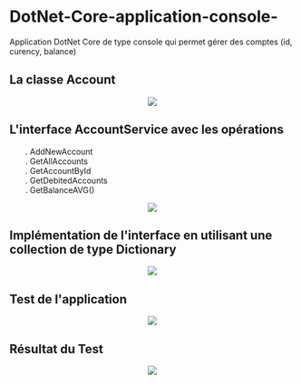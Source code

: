 # DotNet-Core-application-console-
Application DotNet Core de type console qui permet gérer des comptes (id, curency, balance)<br>
## La classe Account
<p align="center">
<img src="https://user-images.githubusercontent.com/63150702/206688927-4c8bbc1a-7aac-41d5-a4a6-a548b35ff21d.png"/> 
</p>

## L'interface AccountService avec les opérations
&ensp;&ensp;&ensp;&ensp;. AddNewAccount<br>
&ensp;&ensp;&ensp;&ensp;. GetAllAccounts<br>
&ensp;&ensp;&ensp;&ensp;. GetAccountById<br>
&ensp;&ensp;&ensp;&ensp;. GetDebitedAccounts<br>
&ensp;&ensp;&ensp;&ensp;. GetBalanceAVG()
<p align="center">
<img src="https://user-images.githubusercontent.com/63150702/206690247-4189794a-069f-4d84-a240-66c7773dfe50.png"/> 
</p>

## Implémentation de l'interface en utilisant une collection de type Dictionary
<p align="center">
<img src="https://user-images.githubusercontent.com/63150702/206690764-9adea12a-bdcc-4238-b385-60f31164e4d7.png"/> 
</p>

## Test de l'application
<p align="center">
<img src="https://user-images.githubusercontent.com/63150702/206690859-a124e9a7-a745-485e-b66e-36d8c1ffa06a.png"/> 
</p>

## Résultat du Test
<p align="center">
<img src="https://user-images.githubusercontent.com/63150702/206717896-9df8f484-1dc0-4c48-bd8f-fe1d92fb891c.png"/> 
</p>
